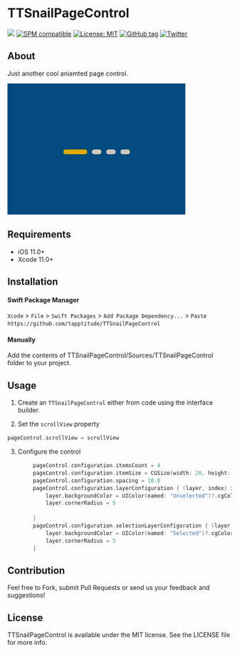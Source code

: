 # TTSnailPageControl

![](https://img.shields.io/badge/Swift-5.0-green.svg?style=flat)
[![SPM compatible](https://img.shields.io/badge/SPM-compatible-4BC51D.svg?style=flat)](https://swift.org/package-manager/)
[![License: MIT](http://img.shields.io/badge/license-MIT-lightgrey.svg?style=flat)](https://github.com/s4cha/Stevia/blob/master/LICENSE)
[![GitHub tag](https://img.shields.io/github/release/freshos/KeyboardLayoutGuide.svg)](https://github.com/tapptitude/TTParallaxOnboarding/releases)
[![Twitter](https://img.shields.io/badge/Twitter-@Tapptitude-blue.svg?style=flat)](http://twitter.com/Tapptitude)

## About

Just another cool aniamted page control.

![](Resources/demo.gif)

## Requirements

- iOS 11.0+
- Xcode 11.0+

## Installation

#### Swift Package Manager

`Xcode` > `File` > `Swift Packages` > `Add Package Dependency...` > `Paste` `https://github.com/tapptitude/TTSnailPageControl`

#### Manually

Add the contents of TTSnailPageControl/Sources/TTSnailPageControl folder to your project.

## Usage

1. Create an `TTSnailPageControl` either from code using the interface builder. 

2. Set the `scrollView` property

```swift
pageControl.scrollView = scrollView
```

3. Configure the control

```swift
        pageControl.configuration.itemsCount = 4
        pageControl.configuration.itemSize = CGSize(width: 20, height: 10)
        pageControl.configuration.spacing = 10.0
        pageControl.configuration.layerConfiguration { (layer, index) in
            layer.backgroundColor = UIColor(named: "Unselected")?.cgColor
            layer.cornerRadius = 5
            
        }
        pageControl.configuration.selectionLayerConfiguration { (layer) in
            layer.backgroundColor = UIColor(named: "Selected")?.cgColor
            layer.cornerRadius = 5
        }
```
## Contribution

Feel free to Fork, submit Pull Requests or send us your feedback and suggestions!


## License

TTSnailPageControl is available under the MIT license. See the LICENSE file for more info.
